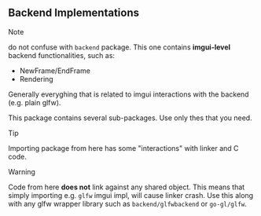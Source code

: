 ## Backend Implementations

> [!note]
> do not confuse with `backend` package.
> This one contains **imgui-level** backend functionalities, such as:
> - NewFrame/EndFrame
> - Rendering
>
> Generally everyghing that is related to imgui interactions with the backend (e.g. plain glfw).

This package contains several sub-packages. Use only thes that you need.

> [!tip]
> Importing package from here has some "interactions" with linker and C code.

> [!warning]
> Code from here **does not** link against any shared object. This means that simply importing e.g. `glfw` imgui impl, will cause linker crash.
> Use this along with any glfw wrapper library such as `backend/glfwbackend` or `go-gl/glfw`.

